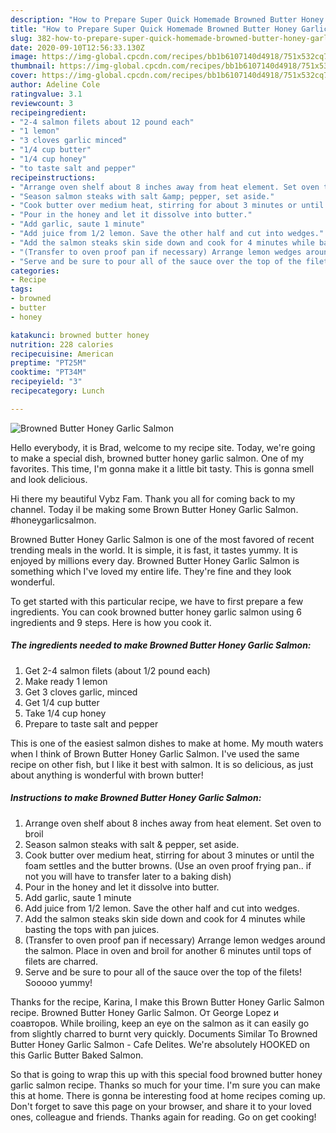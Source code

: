 ```yaml
---
description: "How to Prepare Super Quick Homemade Browned Butter Honey Garlic Salmon"
title: "How to Prepare Super Quick Homemade Browned Butter Honey Garlic Salmon"
slug: 382-how-to-prepare-super-quick-homemade-browned-butter-honey-garlic-salmon
date: 2020-09-10T12:56:33.130Z
image: https://img-global.cpcdn.com/recipes/bb1b6107140d4918/751x532cq70/browned-butter-honey-garlic-salmon-recipe-main-photo.jpg
thumbnail: https://img-global.cpcdn.com/recipes/bb1b6107140d4918/751x532cq70/browned-butter-honey-garlic-salmon-recipe-main-photo.jpg
cover: https://img-global.cpcdn.com/recipes/bb1b6107140d4918/751x532cq70/browned-butter-honey-garlic-salmon-recipe-main-photo.jpg
author: Adeline Cole
ratingvalue: 3.1
reviewcount: 3
recipeingredient:
- "2-4 salmon filets about 12 pound each"
- "1 lemon"
- "3 cloves garlic minced"
- "1/4 cup butter"
- "1/4 cup honey"
- "to taste salt and pepper"
recipeinstructions:
- "Arrange oven shelf about 8 inches away from heat element. Set oven to broil"
- "Season salmon steaks with salt &amp; pepper, set aside."
- "Cook butter over medium heat, stirring for about 3 minutes or until the foam settles and the butter browns. (Use an oven proof frying pan.. if not you will have to transfer later to a baking dish)"
- "Pour in the honey and let it dissolve into butter."
- "Add garlic, saute 1 minute"
- "Add juice from 1/2 lemon. Save the other half and cut into wedges."
- "Add the salmon steaks skin side down and cook for 4 minutes while basting the tops with pan juices."
- "(Transfer to oven proof pan if necessary) Arrange lemon wedges around the salmon. Place in oven and broil for another 6 minutes until tops of filets are charred."
- "Serve and be sure to pour all of the sauce over the top of the filets! Sooooo yummy!"
categories:
- Recipe
tags:
- browned
- butter
- honey

katakunci: browned butter honey 
nutrition: 228 calories
recipecuisine: American
preptime: "PT25M"
cooktime: "PT34M"
recipeyield: "3"
recipecategory: Lunch

---
```



![Browned Butter Honey Garlic Salmon](https://img-global.cpcdn.com/recipes/bb1b6107140d4918/751x532cq70/browned-butter-honey-garlic-salmon-recipe-main-photo.jpg)

Hello everybody, it is Brad, welcome to my recipe site. Today, we're going to make a special dish, browned butter honey garlic salmon. One of my favorites. This time, I'm gonna make it a little bit tasty. This is gonna smell and look delicious.

Hi there my beautiful Vybz Fam. Thank you all for coming back to my channel. Today il be making some Brown Butter Honey Garlic Salmon. #honeygarlicsalmon.

Browned Butter Honey Garlic Salmon is one of the most favored of recent trending meals in the world. It is simple, it is fast, it tastes yummy. It is enjoyed by millions every day. Browned Butter Honey Garlic Salmon is something which I've loved my entire life. They're fine and they look wonderful.


To get started with this particular recipe, we have to first prepare a few ingredients. You can cook browned butter honey garlic salmon using 6 ingredients and 9 steps. Here is how you cook it.

<!--inarticleads1-->

##### The ingredients needed to make Browned Butter Honey Garlic Salmon:

1. Get 2-4 salmon filets (about 1/2 pound each)
1. Make ready 1 lemon
1. Get 3 cloves garlic, minced
1. Get 1/4 cup butter
1. Take 1/4 cup honey
1. Prepare to taste salt and pepper


This is one of the easiest salmon dishes to make at home. My mouth waters when I think of Brown Butter Honey Garlic Salmon. I&#39;ve used the same recipe on other fish, but I like it best with salmon. It is so delicious, as just about anything is wonderful with brown butter! 

<!--inarticleads2-->

##### Instructions to make Browned Butter Honey Garlic Salmon:

1. Arrange oven shelf about 8 inches away from heat element. Set oven to broil
1. Season salmon steaks with salt &amp; pepper, set aside.
1. Cook butter over medium heat, stirring for about 3 minutes or until the foam settles and the butter browns. (Use an oven proof frying pan.. if not you will have to transfer later to a baking dish)
1. Pour in the honey and let it dissolve into butter.
1. Add garlic, saute 1 minute
1. Add juice from 1/2 lemon. Save the other half and cut into wedges.
1. Add the salmon steaks skin side down and cook for 4 minutes while basting the tops with pan juices.
1. (Transfer to oven proof pan if necessary) Arrange lemon wedges around the salmon. Place in oven and broil for another 6 minutes until tops of filets are charred.
1. Serve and be sure to pour all of the sauce over the top of the filets! Sooooo yummy!


Thanks for the recipe, Karina, I make this Brown Butter Honey Garlic Salmon recipe. Browned Butter Honey Garlic Salmon. От George Lopez и соавторов. While broiling, keep an eye on the salmon as it can easily go from slightly charred to burnt very quickly. Documents Similar To Browned Butter Honey Garlic Salmon - Cafe Delites. We&#39;re absolutely HOOKED on this Garlic Butter Baked Salmon. 

So that is going to wrap this up with this special food browned butter honey garlic salmon recipe. Thanks so much for your time. I'm sure you can make this at home. There is gonna be interesting food at home recipes coming up. Don't forget to save this page on your browser, and share it to your loved ones, colleague and friends. Thanks again for reading. Go on get cooking!
